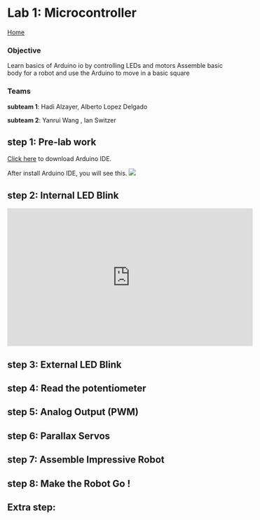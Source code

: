 # Lab 1: Microcontroller

[Home](https://yanray.github.io/Black_Hat_Cats/)

### Objective
Learn basics of Arduino io by controlling LEDs and motors
Assemble basic body for a robot and use the Arduino to move in a basic square

### Teams
**subteam 1**: Hadi Alzayer, Alberto Lopez Delgado

**subteam 2**: Yanrui Wang , Ian Switzer

## step 1: Pre-lab work

[Click here](https://www.arduino.cc/en/Main/Software) to download Arduino IDE.

After install Arduino IDE, you will see this.
![ ](./images/Lab_1/20180905_210630.jpg)

## step 2: Internal LED Blink

<iframe width="560" height="315" src="https://www.youtube.com/embed/iQ6RLm8GsXc" frameborder="0" allow="autoplay; encrypted-media" allowfullscreen></iframe>

## step 3: External LED Blink

## step 4: Read the potentiometer 

## step 5: Analog Output (PWM)

## step 6: Parallax Servos 

## step 7: Assemble Impressive Robot 

## step 8: Make the Robot Go !

## Extra step: 








